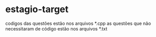 # estagio-target
codigos das questões estão nos arquivos *.cpp
as questões que não necessitaram de código estão nos arquivos *.txt
